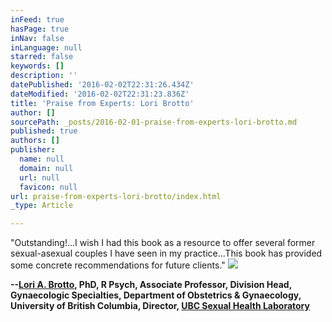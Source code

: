 ```yaml
---
inFeed: true
hasPage: true
inNav: false
inLanguage: null
starred: false
keywords: []
description: ''
datePublished: '2016-02-02T22:31:26.434Z'
dateModified: '2016-02-02T22:31:23.836Z'
title: 'Praise from Experts: Lori Brotto'
author: []
sourcePath: _posts/2016-02-01-praise-from-experts-lori-brotto.md
published: true
authors: []
publisher:
  name: null
  domain: null
  url: null
  favicon: null
url: praise-from-experts-lori-brotto/index.html
_type: Article

---
```

"Outstanding!...I wish I had this book as a resource to offer several former sexual-asexual couples I have seen in my practice...This book has provided some concrete recommendations for future clients."
![](https://s3-us-west-2.amazonaws.com/the-grid-img/p/d75cc6e9638902049e096b2d9c39c53ca129d536.jpg)

**--[Lori A. Brotto][0], PhD, R Psych, Associate Professor, Division Head, Gynaecologic Specialties, Department of Obstetrics & Gynaecology, University of British Columbia, Director, [UBC Sexual Health Laboratory][1]**

[0]: http://loribrotto.com/
[1]: http://brottolab.com/